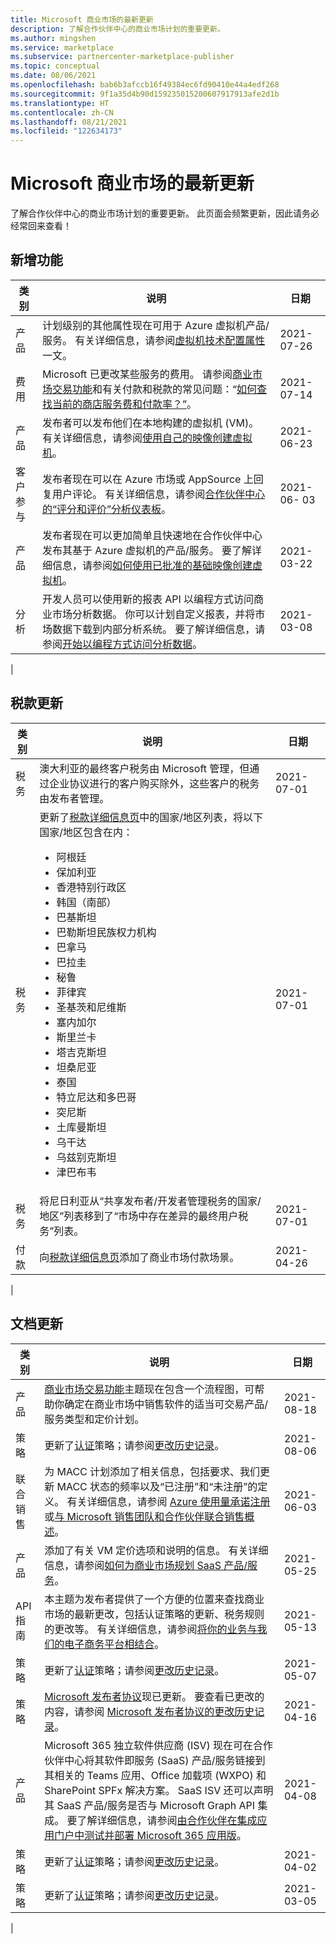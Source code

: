 ```yaml
---
title: Microsoft 商业市场的最新更新
description: 了解合作伙伴中心的商业市场计划的重要更新。
ms.author: mingshen
ms.service: marketplace
ms.subservice: partnercenter-marketplace-publisher
ms.topic: conceptual
ms.date: 08/06/2021
ms.openlocfilehash: bab6b3afccb16f49384ec6fd90410e44a4edf268
ms.sourcegitcommit: 9f1a35d4b90d159235015200607917913afe2d1b
ms.translationtype: HT
ms.contentlocale: zh-CN
ms.lasthandoff: 08/21/2021
ms.locfileid: "122634173"
---
```

# <a name="whats-new-in-the-microsoft-commercial-marketplace"></a>Microsoft 商业市场的最新更新

了解合作伙伴中心的商业市场计划的重要更新。 此页面会频繁更新，因此请务必经常回来查看！

## <a name="new-features"></a>新增功能

| 类别 | 说明 | 日期 |
| ------------ | ------------- | ------------- |
| 产品 | 计划级别的其他属性现在可用于 Azure 虚拟机产品/服务。 有关详细信息，请参阅[虚拟机技术配置属性](azure-vm-create-plans.md#properties)一文。 | 2021-07-26 |
| 费用 | Microsoft 已更改某些服务的费用。 请参阅[商业市场交易功能](marketplace-commercial-transaction-capabilities-and-considerations.md#examples-of-pricing-and-store-fees)和有关付款和税款的常见问题：“[如何查找当前的商店服务费和付款率？”](/partner-center/payout-faq)。 | 2021-07-14 |
| 产品 | 发布者可以发布他们在本地构建的虚拟机 (VM)。 有关详细信息，请参阅[使用自己的映像创建虚拟机](./azure-vm-create-using-own-image.md)。 | 2021-06-23 |
| 客户参与 | 发布者现在可以在 Azure 市场或 AppSource 上回复用户评论。 有关详细信息，请参阅[合作伙伴中心的“评分和评价”分析仪表板](./ratings-reviews.md)。 | 2021-06- 03 |
| 产品 | 发布者现在可以更加简单且快速地在合作伙伴中心发布其基于 Azure 虚拟机的产品/服务。 要了解详细信息，请参阅[如何使用已批准的基础映像创建虚拟机](azure-vm-create-using-approved-base.md)。 | 2021-03-22 |
| 分析 | 开发人员可以使用新的报表 API 以编程方式访问商业市场分析数据。 你可以计划自定义报表，并将市场数据下载到内部分析系统。 要了解详细信息，请参阅[开始以编程方式访问分析数据](analytics-get-started.md)。 | 2021-03-08 |
|

## <a name="tax-updates"></a>税款更新

| 类别 | 说明 | 日期 |
| ------------ | ------------- | ------------- |
| 税务 | 澳大利亚的最终客户税务由 Microsoft 管理，但通过企业协议进行的客户购买除外，这些客户的税务由发布者管理。 | 2021-07-01 |
| 税务 | 更新了[税款详细信息页](/partner-center/tax-details-marketplace)中的国家/地区列表，将以下国家/地区包含在内： <ul><li>阿根廷</li><li>保加利亚</li><li>香港特别行政区</li><li>韩国（南部）</li><li>巴基斯坦</li><li>巴勒斯坦民族权力机构</li><li>巴拿马</li><li>巴拉圭</li><li>秘鲁</li><li>菲律宾</li><li>圣基茨和尼维斯</li><li>塞内加尔</li><li>斯里兰卡</li><li>塔吉克斯坦</li><li>坦桑尼亚</li><li>泰国</li><li>特立尼达和多巴哥</li><li>突尼斯</li><li>土库曼斯坦</li><li>乌干达</li><li>乌兹别克斯坦</li><li>津巴布韦</li></ul> | 2021-07-01 |
| 税务 | 将尼日利亚从“共享发布者/开发者管理税务的国家/地区”列表移到了“市场中存在差异的最终用户税务”列表。  | 2021-07-01 |
| 付款 | 向[税款详细信息页](/partner-center/tax-details-marketplace)添加了商业市场付款场景。 | 2021-04-26 |
|

## <a name="documentation-updates"></a>文档更新

| 类别 | 说明 | 日期 |
| ------------ | ------------- | ------------- |
| 产品 | [商业市场交易功能](/azure/marketplace/marketplace-commercial-transaction-capabilities-and-considerations)主题现在包含一个流程图，可帮助你确定在商业市场中销售软件的适当可交易产品/服务类型和定价计划。 | 2021-08-18 |
| 策略 | 更新了[认证](/legal/marketplace/certification-policies?context=/azure/marketplace/context/context)策略；请参阅[更改历史记录](/legal/marketplace/offer-policies-change-history)。 | 2021-08-06 |
| 联合销售 | 为 MACC 计划添加了相关信息，包括要求、我们更新 MACC 状态的频率以及“已注册”和“未注册”的定义。 有关详细信息，请参阅 [Azure 使用量承诺注册](./azure-consumption-commitment-enrollment.md)或[与 Microsoft 销售团队和合作伙伴联合销售概述](./co-sell-overview.md)。 | 2021-06-03 |
| 产品 | 添加了有关 VM 定价选项和说明的信息。 有关详细信息，请参阅[如何为商业市场规划 SaaS 产品/服务](./plan-saas-offer.md)。 | 2021-05-25|
| API 指南 | 本主题为发布者提供了一个方便的位置来查找商业市场的最新更改，包括认证策略的更新、税务规则的更改等。 有关详细信息，请参阅[将你的业务与我们的电子商务平台相结合](./marketplace-apis-guide.md)。 | 2021-05-13 |
| 策略 | 更新了[认证](/legal/marketplace/certification-policies?context=/azure/marketplace/context/context)策略；请参阅[更改历史记录](/legal/marketplace/offer-policies-change-history)。 | 2021-05-07 |
| 策略 | [Microsoft 发布者协议](/legal/marketplace/msft-publisher-agreement)现已更新。 要查看已更改的内容，请参阅 [Microsoft 发布者协议的更改历史记录](/legal/marketplace/mpa-change-history)。 | 2021-04-16 |
| 产品 | Microsoft 365 独立软件供应商 (ISV) 现在可在合作伙伴中心将其软件即服务 (SaaS) 产品/服务链接到其相关的 Teams 应用、Office 加载项 (WXPO) 和 SharePoint SPFx 解决方案。 SaaS ISV 还可以声明其 SaaS 产品/服务是否与 Microsoft Graph API 集成。 要了解详细信息，请参阅[由合作伙伴在集成应用门户中测试并部署 Microsoft 365 应用版](/microsoft-365/admin/manage/test-and-deploy-microsoft-365-apps)。 | 2021-04-08 |
| 策略 | 更新了[认证](/legal/marketplace/certification-policies?context=/azure/marketplace/context/context)策略；请参阅[更改历史记录](/legal/marketplace/offer-policies-change-history)。 | 2021-04-02 |
| 策略 | 更新了[认证](/legal/marketplace/certification-policies?context=/azure/marketplace/context/context)策略；请参阅[更改历史记录](/legal/marketplace/offer-policies-change-history)。 | 2021-03-05 |
|
